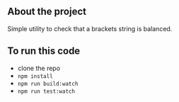 ## About the project

Simple utility to check that a brackets string is balanced.

## To run this code

- clone the repo
- `npm install`
- `npm run build:watch`
- `npm run test:watch`
